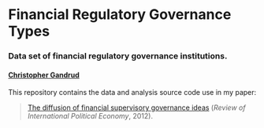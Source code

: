 Financial Regulatory Governance Types
========

### Data set of financial regulatory governance institutions. 

#### [Christopher Gandrud](http://christophergandrud.blogspot.com/p/biocontact.html)

This repository contains the data and analysis source code use in my paper:

> [The diffusion of financial supervisory governance ideas](http://www.tandfonline.com/doi/abs/10.1080/09692290.2012.727362) (*Review of International Political Economy*, 2012).


